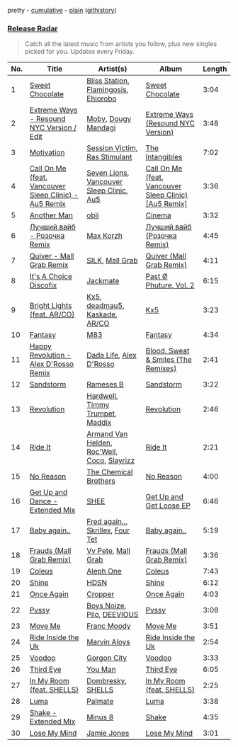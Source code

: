 pretty - [cumulative](/playlists/cumulative/Release%20Radar.md) - [plain](/playlists/plain/37i9dQZEVXbsudmxBFKW7G) ([githistory](https://github.githistory.xyz/vitokorn/spotify-playlist-archive/blob/master/playlists/plain/37i9dQZEVXbsudmxBFKW7G))

### [Release Radar](https://open.spotify.com/playlist/37i9dQZEVXbsudmxBFKW7G)

> Catch all the latest music from artists you follow, plus new singles picked for you. Updates every Friday.

| No. | Title | Artist(s) | Album | Length |
|---|---|---|---|---|
| 1 | [Sweet Chocolate](https://open.spotify.com/track/4z3v6YfD5j0DiP2zE6cdYb) | [Bliss Station](https://open.spotify.com/artist/14nuxkCmtQBF2SJfwl6vLu), [Flamingosis](https://open.spotify.com/artist/75cW8FFekyCjj0mfZM1Gfb), [Ehiorobo](https://open.spotify.com/artist/5kZ3bLambJ4rBTQ7c2pmi5) | [Sweet Chocolate](https://open.spotify.com/album/5BVVVTZBCxSdPnD53cTdwe) | 3:04 |
| 2 | [Extreme Ways - Resound NYC Version / Edit](https://open.spotify.com/track/0aj27E2UXku6ael5ti7g7H) | [Moby](https://open.spotify.com/artist/3OsRAKCvk37zwYcnzRf5XF), [Dougy Mandagi](https://open.spotify.com/artist/1RwTwH0WT6kQzgRFf0m4uM) | [Extreme Ways (Resound NYC Version)](https://open.spotify.com/album/2nVQEKfiwmH8ecebT80CYe) | 3:48 |
| 3 | [Motivation](https://open.spotify.com/track/0mKdGtYU0JJayslN4LTfLw) | [Session Victim](https://open.spotify.com/artist/4Hl6TEQAFgH0XrZq4f8okX), [Ras Stimulant](https://open.spotify.com/artist/0Qm02Ea6hJiSbV89RACyhg) | [The Intangibles](https://open.spotify.com/album/6dBEXG8Jn4TbR8VS8hna3N) | 7:02 |
| 4 | [Call On Me (feat. Vancouver Sleep Clinic) - Au5 Remix](https://open.spotify.com/track/5dUWGKcCJVQ4j7RuJWXoVc) | [Seven Lions](https://open.spotify.com/artist/6fcTRFpz0yH79qSKfof7lp), [Vancouver Sleep Clinic](https://open.spotify.com/artist/77BznF1Dr1k5KyEZ6Nn3jB), [Au5](https://open.spotify.com/artist/40WIa01eubnEVkxUHeDZyF) | [Call On Me (feat. Vancouver Sleep Clinic) [Au5 Remix]](https://open.spotify.com/album/6tfOlNAxAZXvedUs39PQMw) | 3:36 |
| 5 | [Another Man](https://open.spotify.com/track/0oJCd4D9sqjI1hTt9ZaLYE) | [obli](https://open.spotify.com/artist/5bVwCv4C9KQXdUVTCVSjy4) | [Cinema](https://open.spotify.com/album/6r9CxZZMyG4UZNFIDW9e5P) | 3:32 |
| 6 | [Лучший вайб - Розочка Remix](https://open.spotify.com/track/0oIo4Fi47aRwewDFdUPHjj) | [Max Korzh](https://open.spotify.com/artist/5meD8C7oGK5yUEY2T7ZZ7W) | [Лучший вайб (Розочка Remix)](https://open.spotify.com/album/2HjZ8jZ6S4R1SuupovA8JW) | 4:45 |
| 7 | [Quiver - Mall Grab Remix](https://open.spotify.com/track/4R7vuI9krwl6PJOH6vijPB) | [SILK](https://open.spotify.com/artist/01epL9hgF4G7guGkrnzR8a), [Mall Grab](https://open.spotify.com/artist/7yF6JnFPDzgml2Ytkyl5D7) | [Quiver (Mall Grab Remix)](https://open.spotify.com/album/6d4obZGTuDDUSj4oVxRUqt) | 4:11 |
| 8 | [It's A Choice Discofix](https://open.spotify.com/track/7cTQUD1Z792ndUebfBDFai) | [Jackmate](https://open.spotify.com/artist/1l5mz97c1pxZiBdijZNaTO) | [Past Ø Phuture, Vol. 2](https://open.spotify.com/album/190gCkw6C9ymScspgPXRGR) | 6:15 |
| 9 | [Bright Lights (feat. AR/CO)](https://open.spotify.com/track/7hz4FnANJOY7tR8eutPxIP) | [Kx5](https://open.spotify.com/artist/2avRYQUWQpIkzJOEkf0MdY), [deadmau5](https://open.spotify.com/artist/2CIMQHirSU0MQqyYHq0eOx), [Kaskade](https://open.spotify.com/artist/6TQj5BFPooTa08A7pk8AQ1), [AR/CO](https://open.spotify.com/artist/7mGI9Sd66FqHjIkwzkgbG7) | [Kx5](https://open.spotify.com/album/7krgzxFJr9YxsmyWlO5Ubg) | 3:23 |
| 10 | [Fantasy](https://open.spotify.com/track/16xXl1y4lfDOPiczd3ohEs) | [M83](https://open.spotify.com/artist/63MQldklfxkjYDoUE4Tppz) | [Fantasy](https://open.spotify.com/album/3OP8x4M096zMaMx3Rk89fw) | 4:34 |
| 11 | [Happy Revolution - Alex D'Rosso Remix](https://open.spotify.com/track/77sLBjkgbknLR0mfW34ZcQ) | [Dada Life](https://open.spotify.com/artist/00sAT5YX8W3xNd1EuqyHw9), [Alex D'Rosso](https://open.spotify.com/artist/6gT6Fw0g5nBD3RQiZub7cA) | [Blood, Sweat & Smiles (The Remixes)](https://open.spotify.com/album/7KfQZEIyNZJF97vH1UXgTp) | 2:41 |
| 12 | [Sandstorm](https://open.spotify.com/track/6BgDKBEgQRIHVLJH1IFo7Y) | [Rameses B](https://open.spotify.com/artist/06EfEcjc0vdvI6VNL0soIO) | [Sandstorm](https://open.spotify.com/album/3WaL1IqYdj501bSd8wMYL3) | 3:22 |
| 13 | [Revolution](https://open.spotify.com/track/4YtVNUrDjKbdrpkreAaz17) | [Hardwell](https://open.spotify.com/artist/6BrvowZBreEkXzJQMpL174), [Timmy Trumpet](https://open.spotify.com/artist/0CbeG1224FS58EUx4tPevZ), [Maddix](https://open.spotify.com/artist/0RMeG9M8QFzss9bAbq99KA) | [Revolution](https://open.spotify.com/album/19EBg9uVXWeTh3T0MzAj7X) | 2:46 |
| 14 | [Ride It](https://open.spotify.com/track/5NRTboPmhyT36EkECwQZwO) | [Armand Van Helden](https://open.spotify.com/artist/3cQA9WH8liZfeja1DxcDYE), [Roc'Well](https://open.spotify.com/artist/24ymM2hmciAJvXw8mrXqY1), [Coco](https://open.spotify.com/artist/7q33wxvdJ95u6w3fY2q5ai), [Slayrizz](https://open.spotify.com/artist/2g9SWtMYaTDIqWxaOBe495) | [Ride It](https://open.spotify.com/album/0hpKj3ucwfMHnvf5xEwWfI) | 2:21 |
| 15 | [No Reason](https://open.spotify.com/track/70JiPk5FBlc6eymIcHPCxU) | [The Chemical Brothers](https://open.spotify.com/artist/1GhPHrq36VKCY3ucVaZCfo) | [No Reason](https://open.spotify.com/album/0noR7T69B8RDZ71B5VIIrt) | 4:00 |
| 16 | [Get Up and Dance - Extended Mix](https://open.spotify.com/track/3CdnavmBfdjgEQ7Pl70lhV) | [SHEE](https://open.spotify.com/artist/1jrRLqDsOOKIagQXYPq2Iv) | [Get Up and Get Loose EP](https://open.spotify.com/album/2vnl795kZURRExbuFbJVRv) | 6:46 |
| 17 | [Baby again..](https://open.spotify.com/track/4zlbKky2yA657Sk5rekZoR) | [Fred again..](https://open.spotify.com/artist/4oLeXFyACqeem2VImYeBFe), [Skrillex](https://open.spotify.com/artist/5he5w2lnU9x7JFhnwcekXX), [Four Tet](https://open.spotify.com/artist/7Eu1txygG6nJttLHbZdQOh) | [Baby again..](https://open.spotify.com/album/7J7redEXgOUEsUBXukhkUF) | 5:19 |
| 18 | [Frauds (Mall Grab Remix)](https://open.spotify.com/track/6scCpOSEfY7FfDRjkHnUwL) | [Vv Pete](https://open.spotify.com/artist/66IkoRt5JAg88LCnPuyxXr), [Mall Grab](https://open.spotify.com/artist/7yF6JnFPDzgml2Ytkyl5D7) | [Frauds (Mall Grab Remix)](https://open.spotify.com/album/1JsPxT71G12JueIEVP0UR1) | 3:36 |
| 19 | [Coleus](https://open.spotify.com/track/1zizjzngwvmJf1uLTHyRMY) | [Aleph One](https://open.spotify.com/artist/3oYNb7aE6uwlrEi6mehZeP) | [Coleus](https://open.spotify.com/album/7vH66EiSGLESau61u9DzBa) | 7:43 |
| 20 | [Shine](https://open.spotify.com/track/0EMT8Yx9nSzDeefOseAdlF) | [HDSN](https://open.spotify.com/artist/0Y3cLALqiPM33V0ObA5TUz) | [Shine](https://open.spotify.com/album/7oDYlaW8GKTQq6RuC9Nh1h) | 6:12 |
| 21 | [Once Again](https://open.spotify.com/track/2Z92S8tAUSO8xSvtQPxs7b) | [Cropper](https://open.spotify.com/artist/2TBGPv6r4aX22rdRIoSX2S) | [Once Again](https://open.spotify.com/album/4mQ73fHJYawqbQkRWevSNe) | 4:03 |
| 22 | [Pvssy](https://open.spotify.com/track/5R6xvVsrBeC6FZSWnRiSqT) | [Boys Noize](https://open.spotify.com/artist/62k5LKMhymqlDNo2DWOvvv), [Pilo](https://open.spotify.com/artist/7wyxqLCu88yJqDCl2EfESr), [DEEVIOUS](https://open.spotify.com/artist/78fWVZSySMPd8F8TE4pA2R) | [Pvssy](https://open.spotify.com/album/2IKSmD8n1REJrRgW0nn1gk) | 3:08 |
| 23 | [Move Me](https://open.spotify.com/track/43tuFT8GAG5mPSktLVcqOY) | [Franc Moody](https://open.spotify.com/artist/10GT4yz8c6xjjnPGtGPI1l) | [Move Me](https://open.spotify.com/album/2DPuySW5r1sHgWXD7s4UfE) | 3:51 |
| 24 | [Ride Inside the Uk](https://open.spotify.com/track/2atgyIXUwUN7IsMFrygEpN) | [Marvin Aloys](https://open.spotify.com/artist/3CCJPt2Y7WxjlW8tswCu2q) | [Ride Inside the Uk](https://open.spotify.com/album/5zOBNEQB8oC896bMa6RYe7) | 2:54 |
| 25 | [Voodoo](https://open.spotify.com/track/3JsH3qnwhYGs20PBMsCgNx) | [Gorgon City](https://open.spotify.com/artist/4VNQWV2y1E97Eqo2D5UTjx) | [Voodoo](https://open.spotify.com/album/32JzuMXyPDs6ihDnRGh8vy) | 3:33 |
| 26 | [Third Eye](https://open.spotify.com/track/3e262QN7iyX8WzqgG4KFhF) | [You Man](https://open.spotify.com/artist/7J7wDWLxbvVQdozTVeNWdp) | [Third Eye](https://open.spotify.com/album/5t1RFFm62odY8gzZARtuO4) | 6:05 |
| 27 | [In My Room (feat. SHELLS)](https://open.spotify.com/track/1P5MpILPf5pgEmsZzqEVoy) | [Dombresky](https://open.spotify.com/artist/2GVtgxcx7jg5xVCZsIHSGN), [SHELLS](https://open.spotify.com/artist/1ZwuShKjJItDJez0aDCsxN) | [In My Room (feat. SHELLS)](https://open.spotify.com/album/7E4VRFdU8aKvZ7qVY8ekrM) | 2:25 |
| 28 | [Luma](https://open.spotify.com/track/78IQiiejyopze7P2I3kEvM) | [Palmate](https://open.spotify.com/artist/02mNGa8lfssm5rnhwZhVNw) | [Luma](https://open.spotify.com/album/3t0d0TaL2KoGpR9SbbnUyK) | 3:38 |
| 29 | [Shake - Extended Mix](https://open.spotify.com/track/032dbYgGoV4MDZhOI0cP2D) | [Minus 8](https://open.spotify.com/artist/5reIQ0pcUjR46GIyTCyR6B) | [Shake](https://open.spotify.com/album/6zpEPVKSsTYLhbzujkLMUl) | 4:35 |
| 30 | [Lose My Mind](https://open.spotify.com/track/5cJZzpcqdwkUvD2f88wcgS) | [Jamie Jones](https://open.spotify.com/artist/4admDxmnri5Zco0xYrJ0ji) | [Lose My Mind](https://open.spotify.com/album/4lSzteItXYPqDJNTMOVnX6) | 3:01 |
